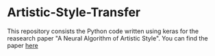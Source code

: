 # Artistic-Style-Transfer

This repository consists the Python code written using keras for the reasearch paper "A Neural Algorithm of Artistic Style". You can find the paper [here](https://arxiv.org/pdf/1508.06576.pdf)
